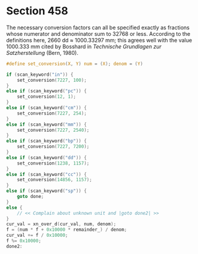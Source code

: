 # Section 458

The necessary conversion factors can all be specified exactly as fractions whose numerator and denominator sum to 32768 or less.
According to the definitions here, 2660&nbsp;dd $\approx$ 1000.33297&nbsp;mm;
this agrees well with the value 1000.333&nbsp;mm cited by Bosshard in *Technische Grundlagen zur Satzherstellung* (Bern, 1980).

```c include/parser.h
#define set_conversion(X, Y) num = (X); denom = (Y)
```

```c << Scan for all other units and adjust |cur_val| and |f| accordingly; |goto done| in the case of scaled points >>=
if (scan_keyword("in")) {
    set_conversion(7227, 100);
}
else if (scan_keyword("pc")) {
    set_conversion(12, 1);
}
else if (scan_keyword("cm")) {
    set_conversion(7227, 254);
}
else if (scan_keyword("mm")) {
    set_conversion(7227, 2540);
}
else if (scan_keyword("bp")) {
    set_conversion(7227, 7200);
}
else if (scan_keyword("dd")) {
    set_conversion(1238, 1157);
}
else if (scan_keyword("cc")) {
    set_conversion(14856, 1157);
}
else if (scan_keyword("sp")) {
    goto done;
}
else {
    // << Complain about unknown unit and |goto done2| >>
}
cur_val = xn_over_d(cur_val, num, denom);
f = (num * f + 0x10000 * remainder_) / denom;
cur_val += f / 0x10000;
f %= 0x10000;
done2:
```
